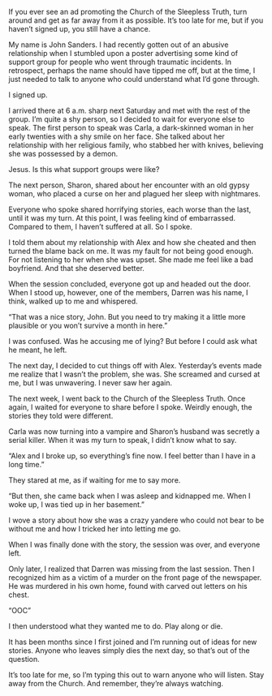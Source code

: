 If you ever see an ad promoting the Church of the Sleepless Truth, turn around and get as far away from it as possible. It’s too late for me, but if you haven’t signed up, you still have a chance.

My name is John Sanders. I had recently gotten out of an abusive relationship when I stumbled upon a poster advertising some kind of support group for people who went through traumatic incidents. In retrospect, perhaps the name should have tipped me off, but at the time, I just needed to talk to anyone who could understand what I’d gone through.

I signed up.

I arrived there at 6 a.m. sharp next Saturday and met with the rest of the group. I’m quite a shy person, so I decided to wait for everyone else to speak. The first person to speak was Carla, a dark-skinned woman in her early twenties with a shy smile on her face. She talked about her relationship with her religious family, who stabbed her with knives, believing she was possessed by a demon.

Jesus. Is this what support groups were like?

The next person, Sharon, shared about her encounter with an old gypsy woman, who placed a curse on her and plagued her sleep with nightmares.

Everyone who spoke shared horrifying stories, each worse than the last, until it was my turn. At this point, I was feeling kind of embarrassed. Compared to them, I haven’t suffered at all. So I spoke.

I told them about my relationship with Alex and how she cheated and then turned the blame back on me. It was my fault for not being good enough. For not listening to her when she was upset. She made me feel like a bad boyfriend. And that she deserved better.

When the session concluded, everyone got up and headed out the door. When I stood up, however, one of the members, Darren was his name, I think, walked up to me and whispered.

“That was a nice story, John. But you need to try making it a little more plausible or you won’t survive a month in here.”

I was confused. Was he accusing me of lying? But before I could ask what he meant, he left.

The next day, I decided to cut things off with Alex. Yesterday’s events made me realize that I wasn’t the problem, she was. She screamed and cursed at me, but I was unwavering. I never saw her again.

The next week, I went back to the Church of the Sleepless Truth. Once again, I waited for everyone to share before I spoke. Weirdly enough, the stories they told were different.

Carla was now turning into a vampire and Sharon’s husband was secretly a serial killer. When it was my turn to speak, I didn’t know what to say.

“Alex and I broke up, so everything’s fine now. I feel better than I have in a long time.”

They stared at me, as if waiting for me to say more.

“But then, she came back when I was asleep and kidnapped me. When I woke up, I was tied up in her basement.”

I wove a story about how she was a crazy yandere who could not bear to be without me and how I tricked her into letting me go.

When I was finally done with the story, the session was over, and everyone left.

Only later, I realized that Darren was missing from the last session. Then I recognized him as a victim of a murder on the front page of the newspaper. He was murdered in his own home, found with carved out letters on his chest.

“OOC”

I then understood what they wanted me to do. Play along or die.

It has been months since I first joined and I’m running out of ideas for new stories. Anyone who leaves simply dies the next day, so that’s out of the question.

It’s too late for me, so I’m typing this out to warn anyone who will listen. Stay away from the Church. And remember, they’re always watching.